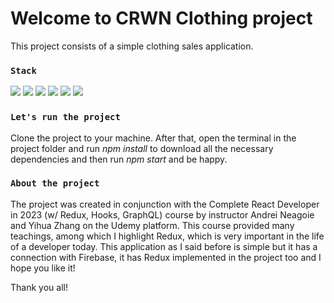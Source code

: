 # Welcome to CRWN Clothing project
This project consists of a simple clothing sales application.


### `Stack`
<img src="https://img.shields.io/badge/React-20232A?style=for-the-badge&logo=react&logoColor=61DAFB"/> <img src="https://img.shields.io/badge/JavaScript-F7DF1E?style=for-the-badge&logo=javascript&logoColor=black"/> <img src="https://img.shields.io/badge/Sass-CC6699?style=for-the-badge&logo=sass&logoColor=white"/> <img src="https://img.shields.io/badge/styled--components-DB7093?style=for-the-badge&logo=styled-components&logoColor=white"/> <img src="https://img.shields.io/badge/redux-%23593d88.svg?style=for-the-badge&logo=redux&logoColor=white"/> <img src="https://img.shields.io/badge/firebase-%23039BE5.svg?style=for-the-badge&logo=firebase"/>


### `Let's run the project`
Clone the project to your machine. After that, open the terminal in the project folder and run <i>npm install</i> to download all the necessary dependencies and then run <i>npm start</i> and be happy.


### `About the project`
The project was created in conjunction with the Complete React Developer in 2023 (w/ Redux, Hooks, GraphQL) course by instructor Andrei Neagoie and Yihua Zhang on the Udemy platform. This course provided many teachings, among which I highlight Redux, which is very important in the life of a developer today. This application as I said before is simple but it has a connection with Firebase, it has Redux implemented in the project too and I hope you like it!



Thank you all!
